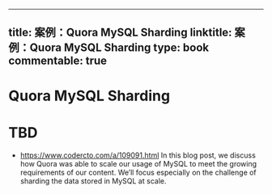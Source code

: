 
---
title: 案例：Quora MySQL Sharding
linktitle: 案例：Quora MySQL Sharding
type: book
commentable: true
---

# Quora MySQL Sharding

# TBD

- https://www.codercto.com/a/109091.html In this blog post, we discuss how Quora was able to scale our usage of MySQL to meet the growing requirements of our content. We’ll focus especially on the challenge of sharding the data stored in MySQL at scale.

    